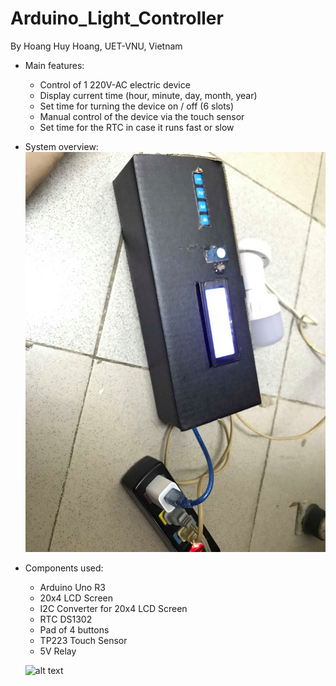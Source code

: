# Arduino_Light_Controller
By Hoang Huy Hoang, UET-VNU, Vietnam
- Main features:
  + Control of 1 220V-AC electric device 
  + Display current time (hour, minute, day, month, year)
  + Set time for turning the device on / off (6 slots)
  + Manual control of the device via the touch sensor
  + Set time for the RTC in case it runs fast or slow
  
- System overview:
![alt text](/image/72751413_1179619482242045_8107323517973823488_n.jpg)

- Components used:
  + Arduino Uno R3
  + 20x4 LCD Screen
  + I2C Converter for 20x4 LCD Screen
  + RTC DS1302
  + Pad of 4 buttons
  + TP223 Touch Sensor
  + 5V Relay
  
  ![alt text](/home/hoanghh/Desktop/72321272_2384129848571660_1293922433371209728_n.jpg)
